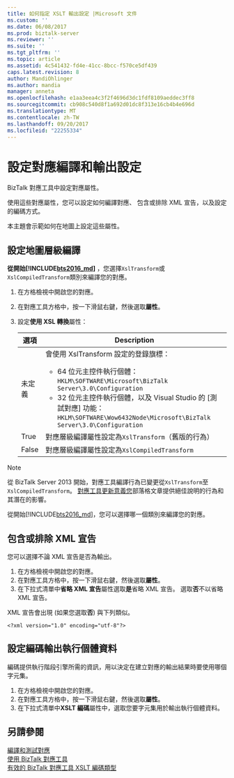 ```yaml
---
title: 如何指定 XSLT 輸出設定 |Microsoft 文件
ms.custom: ''
ms.date: 06/08/2017
ms.prod: biztalk-server
ms.reviewer: ''
ms.suite: ''
ms.tgt_pltfrm: ''
ms.topic: article
ms.assetid: 4c541432-fd4e-41cc-8bcc-f570ce5df439
caps.latest.revision: 8
author: MandiOhlinger
ms.author: mandia
manager: anneta
ms.openlocfilehash: e1aa3eea4c3f2f4696d3dc1fdf8109aeddec3ff8
ms.sourcegitcommit: cb908c540d8f1a692d01dc8f313e16cb4b4e696d
ms.translationtype: MT
ms.contentlocale: zh-TW
ms.lasthandoff: 09/20/2017
ms.locfileid: "22255334"
---
```

# <a name="set-map-compilation-and-output-settings"></a>設定對應編譯和輸出設定
BizTalk 對應工具中設定對應屬性。 

使用這些對應屬性，您可以設定如何編譯對應、 包含或排除 XML 宣告，以及設定的編碼方式。 

本主題會示範如何在地圖上設定這些屬性。

## <a name="set-the-map-level-compilation"></a>設定地圖層級編譯

**從開始[!INCLUDE[bts2016_md](../includes/bts2016-md.md)]** ，您選擇`XslTransform`或`XslCompiledTransform`類別來編譯您的對應。 

1. 在方格檢視中開啟您的對應。
2. 在對應工具方格中，按一下滑鼠右鍵，然後選取**屬性**。  
3. 設定**使用 XSL 轉換**屬性： 

    | 選項 | Description |
    | --- | --- |
    | 未定義 | 會使用 XslTransform 設定的登錄旗標： <ul><li>64 位元主控件執行個體：`HKLM\SOFTWARE\Microsoft\BizTalk Server\3.0\Configuration`</li><li>32 位元主控件執行個體，以及 Visual Studio 的 [測試對應] 功能：`HKLM\SOFTWARE\Wow6432Node\Microsoft\BizTalk Server\3.0\Configuration`</li></ul> | 
    | True | 對應層級編譯屬性設定為`XslTransform`（舊版的行為） | 
    | False | 對應層級編譯屬性設定為`XslCompiledTransform` | 

> [!NOTE] 
> 從 BizTalk Server 2013 開始，對應工具編譯行為已變更從`XslTransform`至`XslCompiledTransform`。 [對應工具更新意義您](http://www.quicklearn.com/blog/2013/05/24/what-the-biztalk-server-2013-mapper-updates-mean-for-you/)部落格文章提供絕佳說明的行為和其潛在的影響。 
> 
> 從開始[!INCLUDE[bts2016_md](../includes/bts2016-md.md)]，您可以選擇哪一個類別來編譯您的對應。 
  
## <a name="include-or-exclude-an-xml-declaration"></a>包含或排除 XML 宣告  
您可以選擇不論 XML 宣告是否為輸出。 

1. 在方格檢視中開啟您的對應。
2. 在對應工具方格中，按一下滑鼠右鍵，然後選取**屬性**。  
3. 在下拉式清單中**省略 XML 宣告**屬性選取**是**省略 XML 宣告。 選取**否**不以省略 XML 宣告。  

XML 宣告會出現 (如果您選取**否**) 與下列類似。  
  
```  
<?xml version="1.0" encoding="utf-8"?>  
```  
  
## <a name="set-encoding-for-output-instance-data"></a>設定編碼輸出執行個體資料  
編碼提供執行階段引擎所需的資訊，用以決定在建立對應的輸出結果時要使用哪個字元集。  
   
1. 在方格檢視中開啟您的對應。
2. 在對應工具方格中，按一下滑鼠右鍵，然後選取**屬性**。    
3.  在下拉式清單中**XSLT 編碼**屬性中，選取您要字元集用於輸出執行個體資料。  
  
## <a name="see-also"></a>另請參閱  
 [編譯和測試對應](../core/compiling-and-testing-maps.md)   
 [使用 BizTalk 對應工具](../core/using-biztalk-mapper.md)   
 [有效的 BizTalk 對應工具 XSLT 編碼類型](../core/valid-biztalk-mapper-xslt-encoding-types.md)